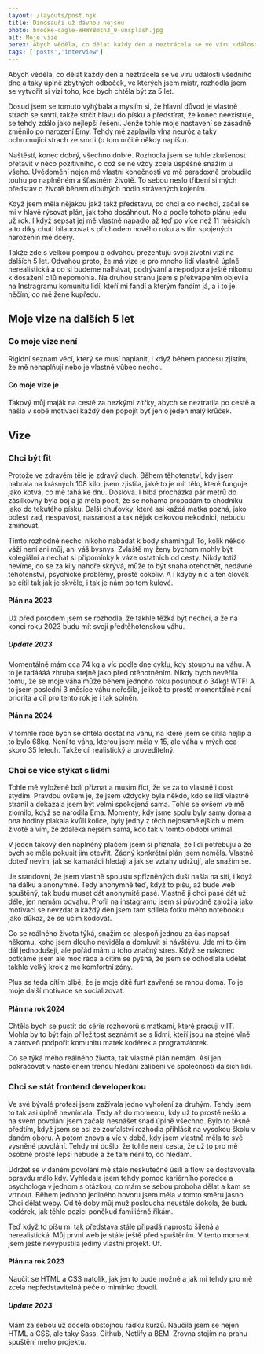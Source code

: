 ```yaml
---
layout: /layouts/post.njk
title: Dinosauři už dávnou nejsou
photo: brooke-cagle-WHWYBmtn3_0-unsplash.jpg
alt: Moje vize
perex: Abych věděla, co dělat každý den a neztrácela se ve víru událostí všedního dne a taky úplně zbytných odboček, ve kterých jsem mistr, rozhodla jsem se vytvořit si vizi toho, kde bych chtěla být za 5 let.
tags: ['posts','interview']
---
```


Abych věděla, co dělat každý den a neztrácela se ve víru událostí všedního dne a taky úplně zbytných odboček, ve kterých jsem mistr, rozhodla jsem se vytvořit si vizi toho, kde bych chtěla být za 5 let.

Dosud jsem se tomuto vyhýbala a myslím si, že hlavní důvod je vlastně strach se smrti, takže strčit hlavu do písku a předstírat, že konec neexistuje, se tehdy zdálo jako nejlepší řešení. Jenže tohle moje nastavení se zásadně změnilo po narození Emy. Tehdy mě zaplavila vlna neuróz a taky ochromující strach ze smrti (o tom určitě někdy napíšu).

Naštěstí, konec dobrý, všechno dobré. Rozhodla jsem se tuhle zkušenost přetavit v něco pozitivního, o což se ne vždy zcela úspěšně snažím u všeho. Uvědomění nejen mé vlastní konečnosti ve mě paradoxně probudilo touhu po naplněném a šťastném životě. To sebou neslo tříbení si mých představ o životě během dlouhých hodin strávených kojením.

Když jsem měla nějakou jakž takž představu, co chci a co nechci, začal se mi v hlavě rýsovat plán, jak toho dosáhnout. No a podle tohoto plánu jedu už rok. I když sepsat jej mě vlastně napadlo až teď po více než 11 měsících a to díky chuti bilancovat s příchodem nového roku a s tím spojených narozenin mé dcery.

Takže zde s velkou pompou a odvahou prezentuju svoji životní vizi na dalších 5 let. Odvahou proto, že má vize je pro mnoho lidí vlastně úplně nerealistická a co si budeme nalhávat, podrývání a nepodpora ještě nikomu k dosažení cílů nepomohla. Na druhou stranu jsem s překvapením objevila na Instragramu komunitu lidí, kteří mi fandí a kterým fandím já, a i to je něčím, co mě žene kupředu.

## Moje vize na dalších 5 let

### Co moje vize není

Rigidní seznam věcí, který se musí naplanit, i když během procesu zjistím, že mě nenaplňují nebo je vlastně vůbec nechci.

#### Co moje vize je

Takový můj maják na cestě za hezkými zítřky, abych se neztratila po cestě a našla v sobě motivaci každý den popojít byť jen o jeden malý krůček.

## Vize

### Chci být fit

Protože ve zdravém těle je zdravý duch. Během těhotenství, kdy jsem nabrala na krásných 108 kilo, jsem zjistila, jaké to je mít tělo, které funguje jako kotva, co mě tahá ke dnu. Doslova. I blbá procházka pár metrů do zásilkovny byla boj a já měla pocit, že se nohama propadám to chodníku jako do tekutého písku. Další chuťovky, které asi každá matka pozná, jako bolest zad, nespavost, nasranost a tak nějak celkovou nekodnici, nebudu zmiňovat.

Tímto rozhodně nechci nikoho nabádat k body shamingu! To, kolik někdo váží není ani můj, ani váš bysnys. Zvláště my ženy bychom mohly být kolegiální a nechat si připomínky k váze ostatních od cesty. Nikdy totiž nevíme, co se za kily nahoře skrývá, může to být snaha otehotnět, nedávné těhotenství, psychické problémy, prostě cokoliv. A i kdyby nic a ten člověk se cítil tak jak je skvěle, i tak je nám po tom kulové.

#### Plán na 2023

Už před porodem jsem se rozhodla, že takhle těžká být nechci, a že na konci roku 2023 budu mít svoji předtěhotenskou váhu.

##### Update 2023

Momentálně mám cca 74 kg a víc podle dne cyklu, kdy stoupnu na váhu. A to je tadáááá zhruba stejně jako před otěhotněním. Nikdy bych nevěřila tomu, že se moje váha může během jednoho roku posunout o 34kg! WTF! A to jsem poslední 3 měsíce váhu neřešila, jelikož to prostě momentálně není priorita a cíl pro tento rok je i tak splněn.

#### Plán na 2024

V tomhle roce bych se chtěla dostat na váhu, na které jsem se cítila nejlíp a to bylo 68kg. Není to váha, kterou jsem měla v 15, ale váha v mých cca skoro 35 letech. Takže cíl realistický a proveditelný.

### Chci se více stýkat s lidmi

Tohle mě vyloženě bolí přiznat a musím říct, že se za to vlastně i dost stydím. Pravdou ovšem je, že jsem vždycky byla někdo, kdo se lidí vlastně stranil a dokázala jsem být velmi spokojená sama. Tohle se ovšem ve mě zlomilo, když se narodila Ema. Momenty, kdy jsme spolu byly samy doma a ona hodiny plakala kvůli kolice, byly jedny z těch nejosamělejších v mém životě a vím, že zdaleka nejsem sama, kdo tak v tomto období vnímal.

V jeden takový den naplněný pláčem jsem si přiznala, že lidi potřebuju a že bych se měla pokusit jim otevřít. Žádný konkrétní plán jsem neměla. Vlastně doteď nevím, jak se kamarádi hledají a jak se vztahy udržují, ale snažím se.

Je srandovní, že jsem vlastně spoustu spřízněných duší našla na síti, i když na dálku a anonymně. Tedy anonymně teď, když to píšu, až bude web spuštěný, tak budu muset dát anonymitě pasé. Vlastně ji chci pasé dát už déle, jen nemám odvahu. Profil na instagramu jsem si původně založila jako motivaci se nevzdat a každý den jsem tam sdílela fotku mého notebooku jako důkaz, že se učím kodovat.

Co se reálného života týká, snažím se alespoň jednou za čas napsat někomu, koho jsem dlouho neviděla a domluvit si návštěvu. Jde mi to čím dál jednodušeji, ale pořád mám u toho značný stres. Když se nakonec potkáme jsem ale moc ráda a cítím se pyšná, že jsem se odhodlala udělat takhle velký krok z mé komfortní zóny.

Plus se teda cítím blbě, že je moje dítě furt zavřené se mnou doma. To je moje další motivace se socializovat.

#### Plán na rok 2024

Chtěla bych se pustit do série rozhovorů s matkami, které pracují v IT. Mohla by to být fajn příležitost seznámit se s lidmi, kteří jsou na stejné vlně a zároveň podpořit komunitu matek kodérek a programátorek.

Co se týká mého reálného života, tak vlastně plán nemám. Asi jen pokračovat v nastoleném trendu hledání zalíbení ve společnosti dalších lidí.

### Chci se stát frontend developerkou

Ve své bývalé profesi jsem zažívala jedno vyhoření za druhým. Tehdy jsem to tak asi úplně nevnímala. Tedy až do momentu, kdy už to prostě nešlo a na svém povolání jsem začala nesnášet snad úplně všechno. Bylo to těsně předtím, když jsem se asi ze zoufalství rozhodla přihlásit na vysokou školu v daném oboru. A potom znova a víc v době, kdy jsem vlastně měla to své vysněné povolání. Tehdy mi došlo, že tohle není cesta, že už to pro mě osobně prostě lepší nebude a že tam není to, co hledám.

Udržet se v daném povolání mě stálo neskutečné úsilí a flow se dostavovala opravdu málo kdy. Vyhledala jsem tehdy pomoc kariérního poradce a psychologa v jednom s otázkou, co mám se sebou proboha dělat a kam se vrtnout. Během jednoho jediného hovoru jsem měla v tomto směru jasno. Chci dělat weby. Od té doby můj muž poslouchá neustále dokola, že budu kodérek, jak téhle pozici poněkud familiérně říkám.

Teď když to píšu mi tak představa stále připadá naprosto šílená a nerealistická. Můj první web je stále ještě před spuštěním. V tento moment jsem ještě nevypustila jediný vlastní projekt. Uf.

#### Plán na rok 2023

Naučit se HTML a CSS natolik, jak jen to bude možné a jak mi tehdy pro mě zcela nepředstavitelná péče o miminko dovolí.

##### Update 2023

Mám za sebou už docela obstojnou řádku kurzů. Naučila jsem se nejen HTML a CSS, ale taky Sass, Github, Netlify a BEM. Zrovna stojím na prahu spuštění meho projektu.
